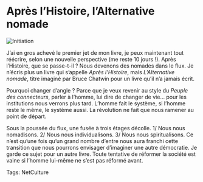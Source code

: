 # Après l’Histoire, l’Alternative nomade



![Initiation](https://tcrouzet.com/images_tc/2009/11/initiation.jpg)

J’ai en gros achevé le premier jet de mon livre, je peux maintenant tout réécrire, selon une nouvelle perspective (me reste 10 jours !). Après l’Histoire, que se passe-t-il ? Nous devenons des nomades dans le flux. Je n’écris plus un livre qui s’appelle *Après l’Histoire*, mais *L’Alternative nomade*, titre imaginé par Bruce Chatwin pour un livre qu’il n’a jamais écrit.

Pourquoi changer d’angle ? Parce que je veux revenir au style du *Peuple des connecteurs*, parler à l’homme, lui dire de changer de vie… pour les institutions nous verrons plus tard. L’homme fait le système, si l’homme reste le même, le système aussi. La révolution ne fait que nous ramener au point de départ.

Sous la poussée du flux, une fusée à trois étages décolle. 1/ Nous nous nomadisons. 2/ Nous nous individualisons. 3/ Nous nous spiritualisons. Ce n’est qu’une fois qu’un grand nombre d’entre nous aura franchi cette transition que nous pourrons envisager d’imaginer une autre démocratie. Je garde ce sujet pour un autre livre. Toute tentative de réformer la société est vaine si l’homme lui-même ne s’est pas réformé avant.

Tags: NetCulture